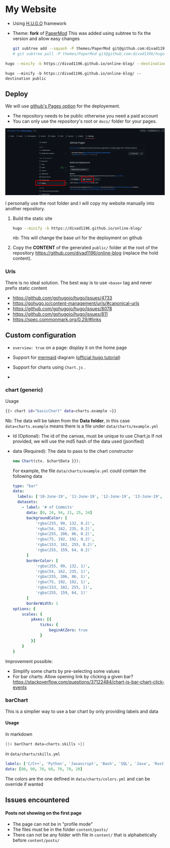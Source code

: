 # My Website
* Using [H.U.G.O](https://gohugo.io/) framework
* Theme: **fork** of [PaperMod](https://themes.gohugo.io/themes/hugo-papermod/)
  This was added using subtree to fix the version and allow easy changes
  
  ```bash
  git subtree add --squash -P themes/PaperMod git@github.com:divad1196/hugo-PaperMod.git master
  # git subtree pull -P themes/PaperMod git@github.com:divad1196/hugo-PaperMod.git master
  ```



```bash
hugo --minify -b https://divad1196.github.io/online-blog/ --destination public
```

```
hugo --minify -b https://divad1196.github.io/online-blog/ --destination public
```



## Deploy

We will use [github's Pages option](https://gohugo.io/hosting-and-deployment/hosting-on-github/) for the deployement.

* The repository needs to be public otherwise you need a paid account
* You can only use the repository's root or `docs/` folder for your pages.

![github-pages](img/github-pages.png)

I personally use the root folder and I will copy my website manually into another repository.



1. Build the static site

   ```bash
   hugo --minify -b https://divad1196.github.io/online-blog/
   ```

   nb: This will change the base url for the deployment on github

2. Copy the **CONTENT** of the generated `public/` folder at the root of the repository https://github.com/divad1196/online-blog
   (replace the hold content).



### Urls

There is no ideal solution. The best way is to use `<base>` tag and never prefix static content

* https://github.com/gohugoio/hugo/issues/4733
* https://gohugo.io/content-management/urls/#canonical-urls
* https://github.com/gohugoio/hugo/issues/8078
* https://github.com/gohugoio/hugo/issues/811
* https://spec.commonmark.org/0.29/#links



## Custom configuration

* `overview: true` on a page: display it on the home page

* Support for [mermaid](https://mermaid-js.github.io/mermaid/#/) diagram ([official hugo tutorial](https://gohugo.io/content-management/diagrams/#mermaid-diagrams))

* Support for charts using `Chart.js` .
  
* 
  



### chart (generic)

Usage

```bash
{{< chart id="basicChart" data=charts.example >}}
```

Nb: The data will be taken from the **Data folder**, in this case `data=charts.example` means there is a file under `data/charts/example.yml`

* Id (Optional): The id of the canvas, must be unique to use Chart.js
  If not provided, we will use the md5 hash of the data used (jsonified)

* data (Required): The data to pass to the chart constructor

  ```js
  new Chart(ctx, $chartData }});
  ```

  For example, the file `data/charts/example.yml` could contain the following data

  ```yaml
  type: "bar"
  data:
    labels: ['10-June-19', '11-June-19', '12-June-19', '13-June-19', '14-June-19', '15-June-19']
    datasets:
      - label: '# of Commits'
        data: [0, 24, 94, 21, 25, 34]
        backgroundColor: [
            'rgba(255, 99, 132, 0.2)',
            'rgba(54, 162, 235, 0.2)',
            'rgba(255, 206, 86, 0.2)',
            'rgba(75, 192, 192, 0.2)',
            'rgba(153, 102, 255, 0.2)',
            'rgba(255, 159, 64, 0.2)'
        ]
        borderColor: [
            'rgba(255, 99, 132, 1)',
            'rgba(54, 162, 235, 1)',
            'rgba(255, 206, 86, 1)',
            'rgba(75, 192, 192, 1)',
            'rgba(153, 102, 255, 1)',
            'rgba(255, 159, 64, 1)'
        ]
        borderWidth: 1
  options: {
      scales: {
          yAxes: [{
              ticks: {
                  beginAtZero: true
              }
          }]
      }
  }
  ```


Improvement possible:

* Simplify some charts by pre-selecting some values
* For bar charts: Allow opening link by clicking a given bar?
  https://stackoverflow.com/questions/37122484/chart-js-bar-chart-click-events



### barChart

This is a simplier way to use a bar chart by only providing labels and data

#### Usage

In markdown

```go
{{< barChart data=charts.skills >}}
```

in `data/charts/skills.yml`

```yaml
labels: ['C/C++', 'Python', 'Javascript', 'Bash', 'SQL', 'Java', 'Rust']
data: [80, 90, 70, 60, 70, 70, 20]
```

The colors are the one defined in `data/charts/colors.yml` and can be override if wanted



## Issues encountered

#### Posts not showing on the first page
* The page can not be in "profile mode"
* The files must be in the folder `content/posts/`
* There can not be any folder with file in `content/` that is alphabetically before `content/posts/`